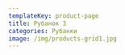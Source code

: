 ```yaml
---
templateKey: product-page
title: Рубанок 3
categories: Рубанки
image: /img/products-grid1.jpg
---
```


